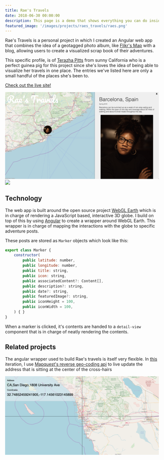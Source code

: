 ```yaml
---
title: Rae's Travels
date: 2018-06-30 00:00:00
description: This page is a demo that shows everything you can do inside portfolio and blog posts.
featured_image: '/images/projects/raes_travels/raes.png'
---
```


Rae's Travels is a personal project in which I created an Angular web app that combines the idea of a geotagged photo album, like [Flikr's Map](https://www.flickr.com/map) with a blog, allowing users to create a visualized scrap book of their adventures. 

This specific profile, is of [Terazha Pitts](https://www.instagram.com/tpittts/) from sunny California who is a perfect guinea pig for this project since she's loves the idea of being able to visualize her travels in one place. The entries we've listed here are only a small handful of the places she's been to. 

[Check out the live site!](http://raestravels.com/)

<div class="gallery" data-columns="2">
    <img src="/images/projects/raes_travels/spain-focus-1.png">
    <img src="/images/projects/raes_travels/spain-focus-2.png">
</div>

## Technology

The web app is built around the open source project [WebGL Earth](http://examples.webglearth.com/) which is in charge of rendering a JavaScript based, interactive 3D globe. I build on top of this by using [Angular](https://angular.io) to create a wrapper around WebGL Earth. This wrapper is in charge of mapping the interactions with the globe to specific adventure posts.

 These posts are stored as `Marker` objects which look like this: 
```javascript
export class Marker {
    constructor(
        public latitude: number,
        public longitude: number,
        public title: string,
        public icon: string,
        public associatedContent?: Content[],
        public description?: string,
        public date?: string,
        public featuredImage?: string,
        public iconHeight = 100,
        public iconWidth = 100,
    ) { }
}
```

When a marker is clicked, it's contents are handed to a `detail-view` component that is in charge of neatly rendering the contents. 


## Related projects
The angular wrapper used to build Rae's travels is itself very flexible. In [this](http://34.83.225.79/) iteration, I use [Mapquest's reverse geo-coding api](https://developer.mapquest.com/documentation/geocoding-api/reverse/get/) to live update the address that is sitting at the center of the cross-hairs

![images](/images/projects/raes_travels/gps2.png)






